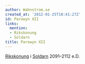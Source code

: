 ```yaml
---
author: Wahnstrom.se
created_at: '2012-01-25T18:41:27Z'
id: Parowyn XII
links:
  mention:
  - Rikskonung
  - Soldarn
title: Parowyn XII
---
```


[Rikskonung] i [Soldarn] 2091–2112 e.D.

  [Rikskonung]: Rikskonung
  [Soldarn]: Soldarn